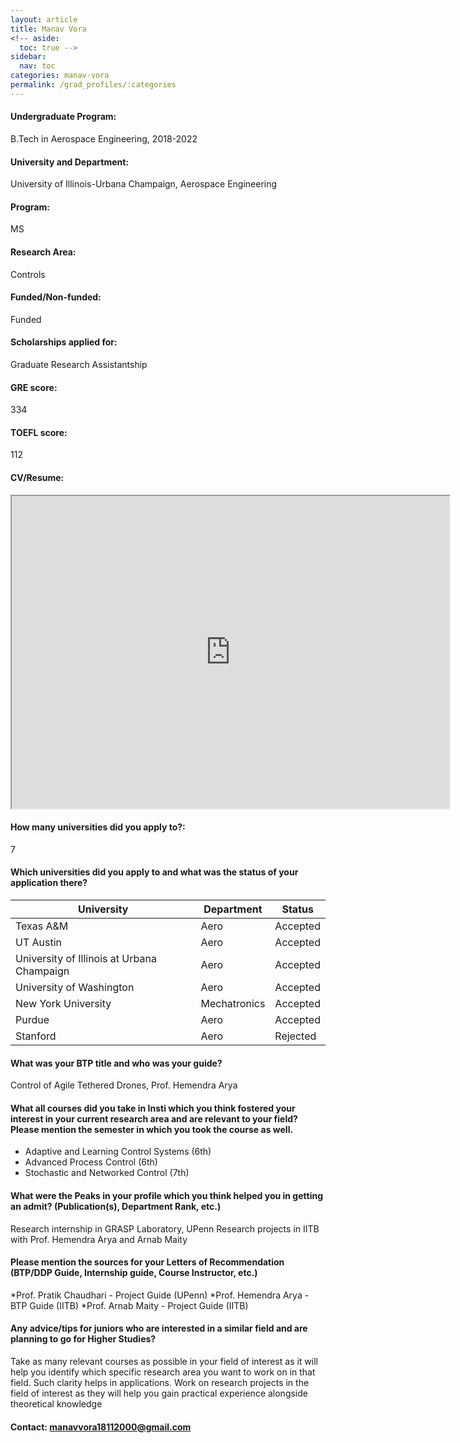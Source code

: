 ```yaml
---
layout: article
title: Manav Vora
<!-- aside:
  toc: true -->
sidebar:
  nav: toc
categories: manav-vora
permalink: /grad_profiles/:categories
---
```


<!-- # Hi, this is the page for Manav Vora.  -->
<!-- Write Program if different from Btech Aero-->
#### Undergraduate Program:
B.Tech in Aerospace Engineering, 2018-2022

#### University and Department:
University of Illinois-Urbana Champaign, Aerospace Engineering 

#### Program:
MS
#### Research Area: 
Controls

#### Funded/Non-funded:
Funded

#### Scholarships applied for:
Graduate Research Assistantship

#### GRE score: 
334

#### TOEFL score: 
112

#### CV/Resume:

<iframe src="https://drive.google.com/file/d/1yJOgzyRx6VPuaChuo5dQ46MwOP-NprlM/view?usp=sharing/preview" width="700" height="500" allow="autoplay"></iframe>

#### How many universities did you apply to?: 
7

#### Which universities did you apply to and what was the status of your application there?

| University | Department | Status | 
| -----------|------------|--------|
| Texas A&M       | Aero       | Accepted   |
|UT Austin| Aero|Accepted|
|University of Illinois at Urbana Champaign|Aero|Accepted|
|University of Washington|Aero|Accepted|
|New York University|Mechatronics|Accepted|
|Purdue|Aero|Accepted|
|Stanford|Aero|Rejected|



#### What was your BTP title and who was your guide?
Control of Agile Tethered Drones, Prof. Hemendra Arya

#### What all courses did you take in Insti which you think fostered your interest in your current research area and are relevant to your field? Please mention the semester in which you took the course as well.
* Adaptive and Learning Control Systems (6th)
* Advanced Process Control (6th)
* Stochastic and Networked Control (7th)

#### What were the Peaks in your profile which you think helped you in getting an admit? (Publication(s), Department Rank, etc.)
Research internship in GRASP Laboratory, UPenn
Research projects in IITB with Prof. Hemendra Arya and Arnab Maity

#### Please mention the sources for your Letters of Recommendation (BTP/DDP Guide, Internship guide, Course Instructor, etc.)
*Prof. Pratik Chaudhari - Project Guide (UPenn)
*Prof. Hemendra Arya - BTP Guide (IITB)
*Prof. Arnab Maity - Project Guide (IITB)

#### Any advice/tips for juniors who are interested in a similar field and are planning to go for Higher Studies?
Take as many relevant courses as possible in your field of interest as it will help you identify which specific research area you want to work on in that field. Such clarity helps in applications. Work on research projects in the field of interest as they will help you gain practical experience alongside theoretical knowledge 

#### Contact: [manavvora18112000@gmail.com](mailto:manavvora18112000@gmail.com)
